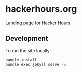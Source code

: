 # hackerhours.org

Landing page for Hacker Hours.

## Development

To run the site locally:

```bash
bundle install
bundle exec jekyll serve -w
```
